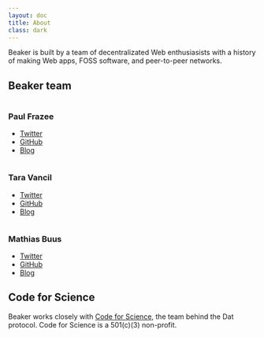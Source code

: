 ```yaml
---
layout: doc
title: About
class: dark
---
```


Beaker is built by a team of decentralizated Web enthusiasists with a history of making Web apps, FOSS software, and peer-to-peer networks.

## Beaker team

<div class="team-members">
  <div class="team-member">
    <img data-src="/img/team/pfrazee.jpg">
    <div class="info">
      <h3>Paul Frazee</h3>
      <ul>
        <li>
          <i class="fa fa-twitter"></i>
          <a href="https://twitter.com/pfrazee">Twitter</a>
        </li>
        <li>
          <i class="fa fa-github"></i>
          <a href="https://github.com/pfrazee">GitHub</a>
        </li>
        <li>
          <i class="fa fa-rss"></i>
          <a href="https://pfrazee.github.io">Blog</a>
        </li>
      </ul>
    </div>
  </div>

  <div class="team-member">
    <img data-src="/img/team/taravancil.jpg">
    <div class="info">
      <h3>Tara Vancil</h3>
      <ul>
        <li>
          <i class="fa fa-twitter"></i>
          <a href="https://twitter.com/taravancil">Twitter</a>
        </li>
        <li>
          <i class="fa fa-github"></i>
          <a href="https://github.com/taravancil">GitHub</a>
        </li>
        <li>
          <i class="fa fa-rss"></i>
          <a href="https://taravancil.com/">Blog</a>
        </li>
      </ul>
    </div>
  </div>

  <div class="team-member">
    <img data-src="/img/team/mafintosh.jpg">
    <div class="info">
      <h3>Mathias Buus</h3>
      <ul>
        <li>
          <i class="fa fa-twitter"></i>
          <a href="https://twitter.com/mafintosh">Twitter</a>
        </li>
        <li>
          <i class="fa fa-github"></i>
          <a href="https://github.com/mafintosh">GitHub</a>
        </li>
        <li>
          <i class="fa fa-rss"></i>
          <a href="http://mafintosh.com/">Blog</a>
        </li>
      </ul>
    </div>
  </div>
</div>

## Code for Science

Beaker works closely with [Code for Science](https://datproject.org/about#team), the team behind the Dat protocol. Code for Science is a 501(c)(3) non-profit.

